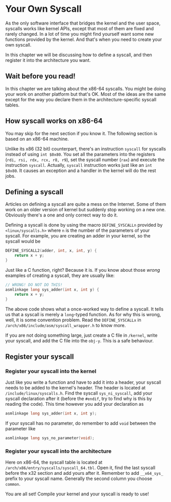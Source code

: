 # Your Own Syscall

As the only software interface that bridges the kernel and the user space, syscalls works like kernel APIs, except that most of them are fixed and rarely changed. In a lot of time you might find yourself want some new functions provided by the kernel. And that's when you need to create your own syscall.

In this chapter we will be discussing how to define a syscall, and then register it into the architecture you want.

## Wait before you read! 

In this chapter we are talking about the x86-64 syscalls. You might be doing your work on another platform but that's OK. Most of the ideas are the same except for the way you declare them in the architecture-specific syscall tables.

## How syscall works on x86-64

You may skip for the next section if you know it. The following section is based on an x86-64 machine. 

Unlike its x86 \(32 bit\) counterpart, there's an instruction `syscall` for syscalls instead of using `int $0x80`. You set all the parameters into the registers \(`rdi, rsi, rdx, rcx, r8, r9`\), set the syscall number \(`rax`\) and execute the instruction `syscall`. Actually, `syscall` instruction works just like an `int $0x80`. It causes an exception and a handler in the kernel will do the rest jobs.

## Defining a syscall

Articles on defining a syscall are quite a mess on the Internet. Some of them work on an older version of kernel but suddenly stop working on a new one. Obviously there's a one and only correct way to do it.

Defining a syscall is done by using the macro `DEFINE_SYSCALLn` provided by `<linux/syscalls.h>` where `n` is the number of the parameters of your syscall. For example, you are creating an adder in your kernel, so the syscall would be

```c
DEFINE_SYSCALL2(adder, int, x, int, y) {
    return x + y;
}
```

Just like a C function, right? Because it is. If you know about those _wrong_ examples of creating a syscall, they are usually like:

```c
// WRONG! DO NOT DO THIS!
asmlinkage long sys_adder(int x, int y) {
    return x + y;
}
```

The above code shows what a once-worked way to define a syscall. It tells us that a syscall is merely a `long`-typed function. As for why this is wrong, well, it is some convention problem. Read the `DEFINE_SYSCALLx` in `/arch/x86/include/asm/syscall_wrapper.h` to know more.

If you are not doing something large, just create a C file in `/kernel`, write your syscall, and add the C file into the `obj-y`. This is a safe behaviour.

## Register your syscall

### Register your syscall into the kernel

Just like you write a function and have to add it into a header, your syscall needs to be added to the kernel's header. The header is located at `/include/linux/syscalls.h`. Find the syscall `sys_ni_syscall`, add your syscall declaration after it \(before the `#endif`, try to find why is this by reading the code\). This time however you add your declaration as

```c
asmlinkage long sys_adder(int x, int y);
```

If your syscall has no parameter, do remember to add `void` between the parameter like

```c
asmlinkage long sys_no_parameter(void);
```

### Register your syscall into the architecture

Here on x86-64, the syscall table is located at `/arch/x86/entry/syscalls/syscall_64.tbl`. Open it, find the last syscall before the x32 section and add yours after it. Remember to add `__x64_sys_` prefix to your syscall name. Generally the second column you choose `common`.

You are all set! Compile your kernel and your syscall is ready to use!

